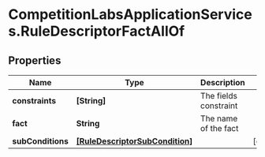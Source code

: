 # CompetitionLabsApplicationServices.RuleDescriptorFactAllOf

## Properties

Name | Type | Description | Notes
------------ | ------------- | ------------- | -------------
**constraints** | **[String]** | The fields constraint | 
**fact** | **String** | The name of the fact | 
**subConditions** | [**[RuleDescriptorSubCondition]**](RuleDescriptorSubCondition.md) |  | [optional] 


